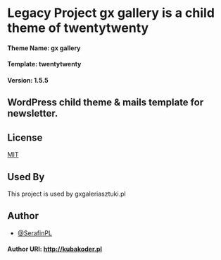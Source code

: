 # Legacy Project gx gallery is a child theme of twentytwenty

#### Theme Name:		 gx gallery
#### Template:		   twentytwenty
#### Version:		   1.5.5 

## WordPress child theme & mails template for newsletter.

## License

[MIT](https://choosealicense.com/licenses/mit/)

## Used By

This project is used by gxgaleriasztuki.pl

## Author

- [@SerafinPL](https://www.github.com/serafinpl)
#### Author URI:		   http://kubakoder.pl 

